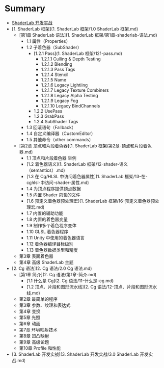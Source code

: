 # Summary

* [ShaderLab 开发实战](README.md)
* [1. ShaderLab 框架](1. ShaderLab 框架/1.0 ShaderLab 框架.md)
    * [第1章 ShaderLab 语法](1. ShaderLab 框架/第1章-shaderlab-语法.md)
        * 1.1 属性（Properties）
        * 1.2 子着色器（SubShader）
            * [1.2.1 Pass](1. ShaderLab 框架/121-pass.md)
                * 1.2.1.1 Culling & Depth Testing
                * 1.2.1.2 Blending
                * 1.2.1.3 Pass Tags
                * 1.2.1.4 Stencil
                * 1.2.1.5 Name
                * 1.2.1.6 Legacy Lightiing
                * 1.2.1.7 Legacy Texture Combiners
                * 1.2.1.8 Legacy Alpha Testing
                * 1.2.1.9 Legacy Fog
                * 1.2.1.10 Legacy BindChannels
            * 1.2.2 UsePass
            * 1.2.3 GrabPass
            * 1.2.4 SubShader Tags
        * 1.3 回滚语句（Fallback）
        * 1.4 自定义编译器（CustomEditor）
        * 1.5 其他命令（other commands）
    * [第2章 顶点和片段着色器](1. ShaderLab 框架/第2章-顶点和片段着色器.md)
        * 1.1 顶点和片段着色器 举例
        * [1.2 着色器语义](1. ShaderLab 框架/12-shader-语义（semantics）.md)
        * [1.3 在 Cg\/HLSL 中访问着色器属性](1. ShaderLab 框架/13-在-cghlsl-中访问-shader-属性.md)
        * 1.4 为顶点程序提供顶点数据
        * 1.5 内置 Shader 包含的文件
        * [1.6 预定义着色器预处理宏](1. ShaderLab 框架/16-预定义着色器预处理宏.md)
        * 1.7 内置的辅助功能
        * 1.8 内置的着色器变量
        * 1.9 制作多个着色程序变体
        * 1.10 GLSL 着色器程序
        * 1.11 Unity 中使用的着色器语言
        * 1.12 着色器编译目标级别
        * 1.13 着色器数据类型和精度
    * 第3章 表面着色器
    * 第4章 高级 ShaderLab 主题
* [2. Cg 语法](2. Cg 语法/2.0 Cg 语法.md)
    * [第1章 简介](2. Cg 语法/第1章-简介.md)
        * [1.1 什么是 Cg](2. Cg 语法/11-什么是-cg.md)
        * [1.2 顶点、片段和图形流水线](2. Cg 语法/12-顶点、片段和图形流水线.md)
    * 第2章 最简单的程序
    * 第3章 参数、纹理和表达式
    * 第4章 变换
    * 第5章 光照
    * 第6章 动画
    * 第7章 环境映射技术
    * 第8章 凹凸映射
    * 第9章 高级论题
    * 第10章 Profile 和性能
* [3. ShaderLab 开发实战](3. ShaderLab 开发实战/3.0 ShaderLab 开发实战.md)

